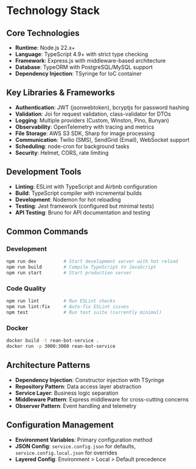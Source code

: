 # Technology Stack

## Core Technologies
- **Runtime**: Node.js 22.x+
- **Language**: TypeScript 4.9+ with strict type checking
- **Framework**: Express.js with middleware-based architecture
- **Database**: TypeORM with PostgreSQL/MySQL support
- **Dependency Injection**: TSyringe for IoC container

## Key Libraries & Frameworks
- **Authentication**: JWT (jsonwebtoken), bcryptjs for password hashing
- **Validation**: Joi for request validation, class-validator for DTOs
- **Logging**: Multiple providers (Custom, Winston, Pino, Bunyan)
- **Observability**: OpenTelemetry with tracing and metrics
- **File Storage**: AWS S3 SDK, Sharp for image processing
- **Communication**: Twilio (SMS), SendGrid (Email), WebSocket support
- **Scheduling**: node-cron for background tasks
- **Security**: Helmet, CORS, rate limiting

## Development Tools
- **Linting**: ESLint with TypeScript and Airbnb configuration
- **Build**: TypeScript compiler with incremental builds
- **Development**: Nodemon for hot reloading
- **Testing**: Jest framework (configured but minimal tests)
- **API Testing**: Bruno for API documentation and testing

## Common Commands

### Development
```bash
npm run dev          # Start development server with hot reload
npm run build        # Compile TypeScript to JavaScript
npm run start        # Start production server
```

### Code Quality
```bash
npm run lint         # Run ESLint checks
npm run lint:fix     # Auto-fix ESLint issues
npm test             # Run test suite (currently minimal)
```

### Docker
```bash
docker build -t rean-bot-service .
docker run -p 3000:3000 rean-bot-service
```

## Architecture Patterns
- **Dependency Injection**: Constructor injection with TSyringe
- **Repository Pattern**: Data access layer abstraction
- **Service Layer**: Business logic separation
- **Middleware Pattern**: Express middleware for cross-cutting concerns
- **Observer Pattern**: Event handling and telemetry

## Configuration Management
- **Environment Variables**: Primary configuration method
- **JSON Config**: `service.config.json` for defaults, `service.config.local.json` for overrides
- **Layered Config**: Environment > Local > Default precedence
